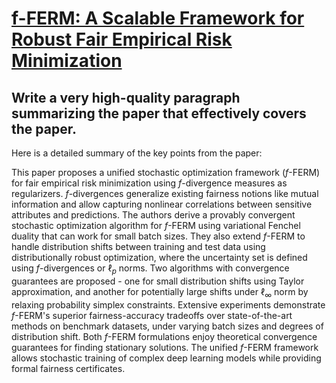 # [f-FERM: A Scalable Framework for Robust Fair Empirical Risk Minimization](https://arxiv.org/abs/2312.03259)

## Write a very high-quality paragraph summarizing the paper that effectively covers the paper.

 Here is a detailed summary of the key points from the paper:

This paper proposes a unified stochastic optimization framework ($f$-FERM) for fair empirical risk minimization using $f$-divergence measures as regularizers. $f$-divergences generalize existing fairness notions like mutual information and allow capturing nonlinear correlations between sensitive attributes and predictions. The authors derive a provably convergent stochastic optimization algorithm for $f$-FERM using variational Fenchel duality that can work for small batch sizes. They also extend $f$-FERM to handle distribution shifts between training and test data using distributionally robust optimization, where the uncertainty set is defined using $f$-divergences or $\ell_p$ norms. Two algorithms with convergence guarantees are proposed - one for small distribution shifts using Taylor approximation, and another for potentially large shifts under $\ell_\infty$ norm by relaxing probability simplex constraints. Extensive experiments demonstrate $f$-FERM's superior fairness-accuracy tradeoffs over state-of-the-art methods on benchmark datasets, under varying batch sizes and degrees of distribution shift. Both $f$-FERM formulations enjoy theoretical convergence guarantees for finding stationary solutions. The unified $f$-FERM framework allows stochastic training of complex deep learning models while providing formal fairness certificates.
